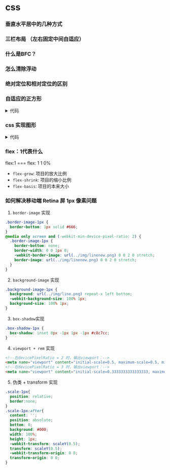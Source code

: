 # css
### 垂直水平居中的几种方式
### 三栏布局 （左右固定中间自适应）
### 什么是BFC？
### 怎么清除浮动
### 绝对定位和相对定位的区别
### 自适应的正方形
<details>
<summary>代码</summary>

```css
.square {
    width: 10vw;
    height: 10vw;
    background: red;
}
/*第二种*/
.square {
   width: 10%;
   padding-bottom: 10%; 
   height: 0; // 防止内容撑开多余的高度
   background: red;
}
```
</details> 

### css 实现图形
<details>
<summary>代码</summary>


```css
/*三角形*/
.triangle {
    width:0;
    height:0;
    border: 30px solid transparent;
    border-top-color: red;
}
/*梯形*/
.trapezoid{
    width:100px;
    height:100px;
    border: 30px solid transparent;
    border-top-color: red;
}
/*圆形*/
.round{
  width: 100px;
  height: 100px;
  border-radius: 50%;
  background-color: red;
}
/*半圆*/
.semicircle{
    width:100px;
    height:50px;
    border-radius: 50px 50px 0 0;
    background-color: red;
}
```
</details> 

### flex：1代表什么
flex:1 === flex: 1 1 0%

- `flex-grow`: 项目的放大比例
- `flex-shrink`: 项目的缩小比例
- `flex-basis`: 项目的本来大小

### 如何解决移动端 Retina 屏 1px 像素问题
1. `border-image` 实现
```css
.border-image-1px {
  border-bottom: 1px solid #666;
}
@media only screen and (-webkit-min-device-pixel-ratio: 2) {
  .border-image-1px {
    border-bottom: none;
    border-width: 0 0 1px 0;
    -webkit-border-image: url(../img/linenew.png) 0 0 2 0 stretch;
    border-image: url(../img/linenew.png) 0 0 2 0 stretch;
  }
}
```
2. `background-image` 实现
```css
.background-image-1px {
  background: url(../img/line.png) repeat-x left bottom;
  -webkit-background-size: 100% 1px;
  background-size: 100% 1px;
}
```
3. `box-shadow`实现
```css
.box-shadow-1px {
  box-shadow: inset 0px -1px 1px -1px #c8c7cc;
}
```
4. `viewport + rem` 实现
```html
<!--在devicePixelRatio = 2 时，输出viewport：-->
<meta name="viewport" content="initial-scale=0.5, maximum-scale=0.5, minimum-scale=0.5, user-scalable=no">
<!--在devicePixelRatio = 3 时，输出viewport：-->
<meta name="viewport" content="initial-scale=0.3333333333333333, maximum-scale=0.3333333333333333, minimum-scale=0.3333333333333333, user-scalable=no">
```
5. 伪类 + transform 实现
```css
.scale-1px{
  position: relative;
  border:none;
}
.scale-1px:after{
  content: '';
  position: absolute;
  bottom: 0;
  background: #000;
  width: 100%;
  height: 1px;
  -webkit-transform: scaleY(0.5);
  transform: scaleY(0.5);
  -webkit-transform-origin: 0 0;
  transform-origin: 0 0;
}
```